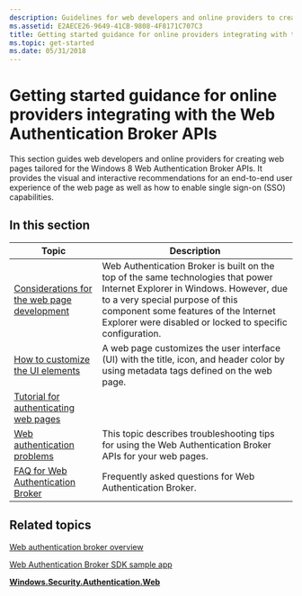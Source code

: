 ```yaml
---
description: Guidelines for web developers and online providers to create web pages tailored for the Windows 8 Web Authentication Broker APIs for single sign-on (SSO) capabilities.
ms.assetid: E2AECE26-9649-41CB-9808-4F8171C707C3
title: Getting started guidance for online providers integrating with the Web Authentication Broker APIs
ms.topic: get-started
ms.date: 05/31/2018
---
```


# Getting started guidance for online providers integrating with the Web Authentication Broker APIs

This section guides web developers and online providers for creating web pages tailored for the Windows 8 Web Authentication Broker APIs. It provides the visual and interactive recommendations for an end-to-end user experience of the web page as well as how to enable single sign-on (SSO) capabilities.

## In this section



| Topic                                                                                                     | Description                                                                                                                                                                                                                                                                    |
|-----------------------------------------------------------------------------------------------------------|--------------------------------------------------------------------------------------------------------------------------------------------------------------------------------------------------------------------------------------------------------------------------------|
| [Considerations for the web page development](considerations-for-the-web-page-development.md)<br/> | Web Authentication Broker is built on the top of the same technologies that power Internet Explorer in Windows. However, due to a very special purpose of this component some features of the Internet Explorer were disabled or locked to specific configuration. <br/> |
| [How to customize the UI elements](how-to-customize-the-ui-elements.md)<br/>                       | A web page customizes the user interface (UI) with the title, icon, and header color by using metadata tags defined on the web page.<br/>                                                                                                                                |
| [Tutorial for authenticating web pages](tutorial-for-authenticating-web-pages.md)<br/>             |                                                                                                                                                                                                                                                                                |
| [Web authentication problems](web-authentication-problems.md)<br/>                                 | This topic describes troubleshooting tips for using the Web Authentication Broker APIs for your web pages.<br/>                                                                                                                                                          |
| [FAQ for Web Authentication Broker](faq-for-web-authentication-broker.yml)<br/>                     | Frequently asked questions for Web Authentication Broker.<br/>                                                                                                                                                                                                           |



 

## Related topics

<dl> <dt>

[Web authentication broker overview](/previous-versions/windows/apps/hh750287(v=win.10))
</dt> <dt>

[Web Authentication Broker SDK sample app](https://github.com/microsoft/Windows-universal-samples/tree/master/Samples/WebAuthenticationBroker)
</dt> <dt>

[**Windows.Security.Authentication.Web**](/uwp/api/Windows.Security.Authentication.Web)
</dt> </dl>

 

